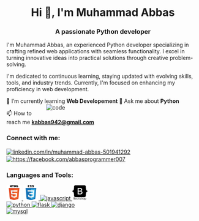 <h1 align="center">Hi 👋, I'm Muhammad Abbas</h1>
<h3 align="center">A passionate Python developer</h3>
<p dir="auto">I'm Muhammad Abbas, an experienced Python developer specializing in crafting refined web applications with seamless functionality. I excel in turning innovative ideas into practical solutions through creative problem-solving.

I'm dedicated to continuous learning, staying updated with evolving skills, tools, and industry trends. Currently, I'm focused on enhancing my proficiency in web development.</p>
🌱 I’m currently learning **Web Developement**
 <img align="right" alt="code" width="400" src="https://cdn.dribbble.com/users/1162077/screenshots/3848914/programmer.gif">
💬 Ask me about **Python**

📫 How to reach me **kabbas942@gmail.com**
 
<h3 align="left">Connect with me:</h3>
<p align="left">
 <a href="https://facebook.com/abbasprogrammer007" target="blank">
<img align="center" src="https://img.icons8.com/color/48/000000/facebook.png" alt="linkedin.com/in/muhammad-abbas-501941292" height="30" width="40" /></a>

<a href="https://linkedin.com/in/linkedin.com/in/muhammad-abbas-501941292" target="blank">
<img align="center" src="https://raw.githubusercontent.com/rahuldkjain/github-profile-readme-generator/master/src/images/icons/Social/linked-in-alt.svg" alt="https://facebook.com/abbasprogrammer007" height="30" width="40" /></a>
</p>


<h3 align="left">Languages and Tools:</h3>
<p align="left">
 <a href="https://www.w3.org/html/" target="_blank" rel="noreferrer"> <img src="https://raw.githubusercontent.com/devicons/devicon/master/icons/html5/html5-original-wordmark.svg" alt="html5" width="40" height="40"/> </a> 
  <a href="https://www.w3schools.com/css/" target="_blank" rel="noreferrer"> <img src="https://raw.githubusercontent.com/devicons/devicon/master/icons/css3/css3-original-wordmark.svg" alt="css3" width="40" height="40"/> </a>
<a href="https://developer.mozilla.org/en-US/docs/Web/JavaScript" target="_blank" rel="noreferrer"> <img src="https://camo.githubusercontent.com/0418a2bf25601cc5d8fae74f654b10d5734360ff2b1bb3b2fea4bb086baf5586/68747470733a2f2f74656368737461636b2d67656e657261746f722e76657263656c2e6170702f6a732d69636f6e2e737667" alt="javascript" width="40" height="40"/> </a><a href="https://getbootstrap.com" target="_blank" rel="noreferrer"> <img src="https://raw.githubusercontent.com/devicons/devicon/master/icons/bootstrap/bootstrap-plain-wordmark.svg" alt="bootstrap" width="40" height="40"/> </a><br>
<a href="https://www.python.org" target="_blank" rel="noreferrer"> <img src="https://camo.githubusercontent.com/52ec9548f75773e7841dd77f89a654e8a0bc2cce02da2eb43f84240f50351512/68747470733a2f2f74656368737461636b2d67656e657261746f722e76657263656c2e6170702f707974686f6e2d69636f6e2e737667" alt="python" width="40" height="40"/> </a>
<a href="https://flask.palletsprojects.com/" target="_blank" rel="noreferrer"> <img src="https://www.vectorlogo.zone/logos/pocoo_flask/pocoo_flask-icon.svg" alt="flask" width="40" height="40"/> </a>
 <a href="https://www.djangoproject.com/" target="_blank" rel="noreferrer"> <img src="https://camo.githubusercontent.com/b24750380ccf58b0c7d79c7875d7300b2b99a49061c7e4199ac077c4713f7156/68747470733a2f2f74656368737461636b2d67656e657261746f722e76657263656c2e6170702f646a616e676f2d69636f6e2e737667" alt="django" width="40" height="40"/> </a><br>
<a href="https://www.mysql.com/" target="_blank" rel="noreferrer"> <img src="https://camo.githubusercontent.com/69fa8ed185f6026de241b4a3eb05855be4660cbc2d36f01b9e9b64e32e0472da/68747470733a2f2f74656368737461636b2d67656e657261746f722e76657263656c2e6170702f6d7973716c2d69636f6e2e737667" alt="mysql" width="40" height="40"/> </a>  </p>

